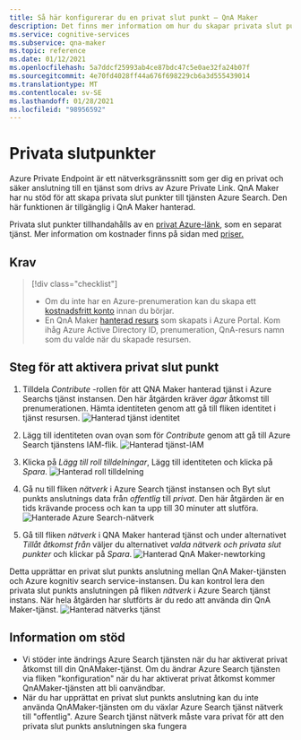 ```yaml
---
title: Så här konfigurerar du en privat slut punkt – QnA Maker
description: Det finns mer information om hur du skapar privata slut punkter i QnA Maker hanterade.
ms.service: cognitive-services
ms.subservice: qna-maker
ms.topic: reference
ms.date: 01/12/2021
ms.openlocfilehash: 5a7ddcf25993ab4ce87bdc47c5e0ae32fa24b07f
ms.sourcegitcommit: 4e70fd4028ff44a676f698229cb6a3d555439014
ms.translationtype: MT
ms.contentlocale: sv-SE
ms.lasthandoff: 01/28/2021
ms.locfileid: "98956592"
---
```

# <a name="private-endpoints"></a>Privata slutpunkter

Azure Private Endpoint är ett nätverksgränssnitt som ger dig en privat och säker anslutning till en tjänst som drivs av Azure Private Link. QnA Maker har nu stöd för att skapa privata slut punkter till tjänsten Azure Search. Den här funktionen är tillgänglig i QnA Maker hanterad. 

Privata slut punkter tillhandahålls av en [privat Azure-länk](https://docs.microsoft.com/azure/private-link/private-link-overview), som en separat tjänst. Mer information om kostnader finns på sidan med [priser.](https://azure.microsoft.com/pricing/details/private-link/) 

## <a name="prerequisites"></a>Krav
> [!div class="checklist"]
> * Om du inte har en Azure-prenumeration kan du skapa ett [kostnadsfritt konto](https://azure.microsoft.com/free/cognitive-services/) innan du börjar.
> * En QnA Maker [hanterad resurs](https://ms.portal.azure.com/#create/Microsoft.CognitiveServicesQnAMaker) som skapats i Azure Portal. Kom ihåg Azure Active Directory ID, prenumeration, QnA-resurs namn som du valde när du skapade resursen.

## <a name="steps-to-enable-private-endpoint"></a>Steg för att aktivera privat slut punkt
1. Tilldela *Contribute* -rollen för att QNA Maker hanterad tjänst i Azure Searchs tjänst instansen. Den här åtgärden kräver *ägar* åtkomst till prenumerationen. Hämta identiteten genom att gå till fliken identitet i tjänst resursen.
![Hanterad tjänst identitet](../QnAMaker/media/qnamaker-reference-private-endpoints/private-endpoint-identity.png)

2. Lägg till identiteten ovan ovan som för *Contribute* genom att gå till Azure Search tjänstens IAM-flik. ![ Hanterad tjänst-IAM](../QnAMaker/media/qnamaker-reference-private-endpoints/private-endpoint-access-control.png)

3. Klicka på *Lägg till roll tilldelningar*, Lägg till identiteten och klicka på *Spara*.
![Hanterad roll tilldelning](../QnAMaker/media/qnamaker-reference-private-endpoints/private-endpoint-role-assignment.png)

4. Gå nu till fliken *nätverk* i Azure Search tjänst instansen och Byt slut punkts anslutnings data från *offentlig* till *privat*. Den här åtgärden är en tids krävande process och kan ta upp till 30 minuter att slutföra. 
![Hanterade Azure Search-nätverk](../QnAMaker/media/qnamaker-reference-private-endpoints/private-endpoint-networking.png)

5. Gå till fliken *nätverk* i QNA Maker hanterad tjänst och under alternativet *Tillåt åtkomst från* väljer du alternativet *valda nätverk och privata slut punkter* och klickar på *Spara*. 
![Hanterad QnA Maker-newtorking](../QnAMaker/media/qnamaker-reference-private-endpoints/private-endpoint-networking-2.png)

Detta upprättar en privat slut punkts anslutning mellan QnA Maker-tjänsten och Azure kognitiv search service-instansen. Du kan kontrol lera den privata slut punkts anslutningen på fliken *nätverk* i Azure Search tjänst instans. När hela åtgärden har slutförts är du redo att använda din QnA Maker-tjänst. 
![Hanterad nätverks tjänst](../QnAMaker/media/qnamaker-reference-private-endpoints/private-endpoint-networking-3.png)


## <a name="support-details"></a>Information om stöd
 * Vi stöder inte ändrings Azure Search tjänsten när du har aktiverat privat åtkomst till din QnAMaker-tjänst. Om du ändrar Azure Search tjänsten via fliken "konfiguration" när du har aktiverat privat åtkomst kommer QnAMaker-tjänsten att bli oanvändbar.
 * När du har upprättat en privat slut punkts anslutning kan du inte använda QnAMaker-tjänsten om du växlar Azure Search tjänst nätverk till "offentlig". Azure Search tjänst nätverk måste vara privat för att den privata slut punkts anslutningen ska fungera
